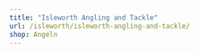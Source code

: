 ```yaml
---
title: "Isleworth Angling and Tackle"
url: /isleworth/isleworth-angling-and-tackle/
shop: Angeln
---
```

